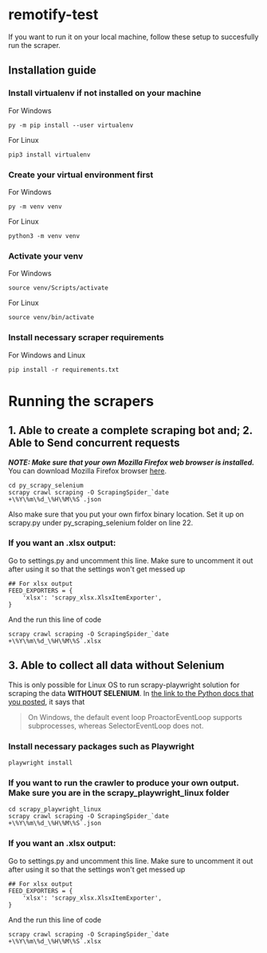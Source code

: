 # remotify-test
If you want to run it on your local machine, follow these setup to succesfully run the scraper.

## Installation guide

### Install virtualenv if not installed on your machine
For Windows
```
py -m pip install --user virtualenv
```
For Linux
```
pip3 install virtualenv
```

### Create your virtual environment first
For Windows
```
py -m venv venv
```
For Linux
```
python3 -m venv venv
```

### Activate your venv
For Windows
```
source venv/Scripts/activate
```
For Linux
```
source venv/bin/activate
```

### Install necessary scraper requirements
For Windows and Linux
```
pip install -r requirements.txt
```

# Running the scrapers

## 1. Able to create a complete scraping bot and; 2. Able to Send concurrent requests
***NOTE: Make sure that your own Mozilla Firefox web browser is installed.***
You can download Mozilla Firefox browser [here](https://www.mozilla.org/en-US/firefox/new/).
```
cd py_scrapy_selenium
scrapy crawl scraping -O ScrapingSpider_`date +\%Y\%m\%d_\%H\%M\%S`.json
```
Also make sure that you put your own firfox binary location. Set it up on scrapy.py under py_scraping_selenium folder on line 22.

### If you want an .xlsx output:
Go to settings.py and uncomment this line. Make sure to uncomment it out after using it so that the settings won't get messed up
```
## For xlsx output 
FEED_EXPORTERS = {
    'xlsx': 'scrapy_xlsx.XlsxItemExporter',
}
```
And the run this line of code
```
scrapy crawl scraping -O ScrapingSpider_`date +\%Y\%m\%d_\%H\%M\%S`.xlsx
```


## 3. Able to collect all data without Selenium
This is only possible for Linux OS to run scrapy-playwright solution for scraping the data **WITHOUT SELENIUM**.
In [the link to the Python docs that you posted](https://docs.python.org/3/library/asyncio-platforms.html#asyncio-windows-subprocess), it says that
> On Windows, the default event loop ProactorEventLoop supports subprocesses, whereas SelectorEventLoop does not.

### Install necessary packages such as Playwright
```
playwright install
```
### If you want to run the crawler to produce your own output. Make sure you are in the scrapy_playwright_linux folder
```
cd scrapy_playwright_linux
scrapy crawl scraping -O ScrapingSpider_`date +\%Y\%m\%d_\%H\%M\%S`.json
```
### If you want an .xlsx output:
Go to settings.py and uncomment this line. Make sure to uncomment it out after using it so that the settings won't get messed up
```
## For xlsx output 
FEED_EXPORTERS = {
    'xlsx': 'scrapy_xlsx.XlsxItemExporter',
}
```
And the run this line of code
```
scrapy crawl scraping -O ScrapingSpider_`date +\%Y\%m\%d_\%H\%M\%S`.xlsx
```